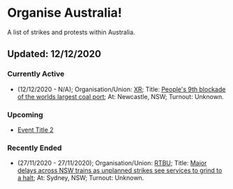 # Organise Australia!
A list of strikes and protests within Australia.

## Updated: 12/12/2020

### Currently Active
* (12/12/2020 - N/A); Organisation/Union: [XR](https://rebellion.global/); Title: [People's 9th blockade of the worlds largest coal port](https://www.facebook.com/events/694620157858555/); At: Newcastle, NSW; Turnout: Unknown.

### Upcoming
* [Event Title 2](https://github.com/SpaceManSparrow/OrganiseAustralia)

### Recently Ended

* (27/11/2020 - 27/11/2020); Organisation/Union: [RTBU](http://www.rtbu.org.au/); Title: [Major delays across NSW trains as unplanned strikes see services to grind to a halt](https://www.9news.com.au/national/nsw-train-delays-sydney-blue-mountains-gosford-services-disrupted-over-industrial-action/7827b2b8-4a0b-4ad8-bc45-df5acd373ea9); At: Sydney, NSW; Turnout: Unknown.
